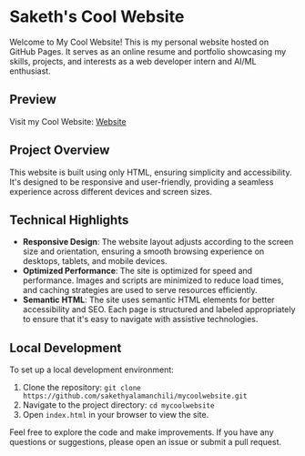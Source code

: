 # Saketh's Cool Website

Welcome to My Cool Website! This is my personal website hosted on GitHub Pages. It serves as an online resume and portfolio showcasing my skills, projects, and interests as a web developer intern and AI/ML enthusiast.

## Preview

Visit my Cool Website: [Website](https://saketh-simple-portfolio.netlify.app/)
## Project Overview

This website is built using only HTML, ensuring simplicity and accessibility. It's designed to be responsive and user-friendly, providing a seamless experience across different devices and screen sizes.

## Technical Highlights

- **Responsive Design**: The website layout adjusts according to the screen size and orientation, ensuring a smooth browsing experience on desktops, tablets, and mobile devices.
- **Optimized Performance**: The site is optimized for speed and performance. Images and scripts are minimized to reduce load times, and caching strategies are used to serve resources efficiently.
- **Semantic HTML**: The site uses semantic HTML elements for better accessibility and SEO. Each page is structured and labeled appropriately to ensure that it's easy to navigate with assistive technologies.

## Local Development

To set up a local development environment:

1. Clone the repository: `git clone https://github.com/sakethyalamanchili/mycoolwebsite.git`
2. Navigate to the project directory: `cd mycoolwebsite`
3. Open `index.html` in your browser to view the site.

Feel free to explore the code and make improvements. If you have any questions or suggestions, please open an issue or submit a pull request.
